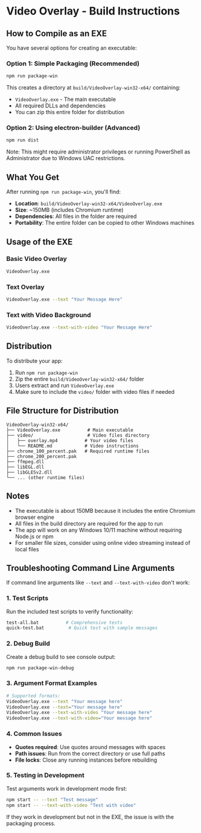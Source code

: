 # Video Overlay - Build Instructions

## How to Compile as an EXE

You have several options for creating an executable:

### Option 1: Simple Packaging (Recommended)
```bash
npm run package-win
```
This creates a directory at `build/VideoOverlay-win32-x64/` containing:
- `VideoOverlay.exe` - The main executable
- All required DLLs and dependencies
- You can zip this entire folder for distribution

### Option 2: Using electron-builder (Advanced)
```bash
npm run dist
```
Note: This might require administrator privileges or running PowerShell as Administrator due to Windows UAC restrictions.

## What You Get

After running `npm run package-win`, you'll find:
- **Location**: `build/VideoOverlay-win32-x64/VideoOverlay.exe`
- **Size**: ~150MB (includes Chromium runtime)
- **Dependencies**: All files in the folder are required
- **Portability**: The entire folder can be copied to other Windows machines

## Usage of the EXE

### Basic Video Overlay
```bash
VideoOverlay.exe
```

### Text Overlay
```bash
VideoOverlay.exe --text "Your Message Here"
```

### Text with Video Background
```bash
VideoOverlay.exe --text-with-video "Your Message Here"
```

## Distribution

To distribute your app:

1. Run `npm run package-win`
2. Zip the entire `build/VideoOverlay-win32-x64/` folder
3. Users extract and run `VideoOverlay.exe`
4. Make sure to include the `video/` folder with video files if needed

## File Structure for Distribution
```
VideoOverlay-win32-x64/
├── VideoOverlay.exe          # Main executable
├── video/                    # Video files directory
│   ├── overlay.mp4          # Your video files
│   └── README.md            # Video instructions
├── chrome_100_percent.pak   # Required runtime files
├── chrome_200_percent.pak
├── ffmpeg.dll
├── libEGL.dll
├── libGLESv2.dll
└── ... (other runtime files)
```

## Notes

- The executable is about 150MB because it includes the entire Chromium browser engine
- All files in the build directory are required for the app to run
- The app will work on any Windows 10/11 machine without requiring Node.js or npm
- For smaller file sizes, consider using online video streaming instead of local files

## Troubleshooting Command Line Arguments

If command line arguments like `--text` and `--text-with-video` don't work:

### 1. Test Scripts
Run the included test scripts to verify functionality:
```bash
test-all.bat          # Comprehensive tests
quick-test.bat         # Quick test with sample messages
```

### 2. Debug Build
Create a debug build to see console output:
```bash
npm run package-win-debug
```

### 3. Argument Format Examples
```bash
# Supported formats:
VideoOverlay.exe --text "Your message here"
VideoOverlay.exe --text="Your message here"
VideoOverlay.exe --text-with-video "Your message here"
VideoOverlay.exe --text-with-video="Your message here"
```

### 4. Common Issues
- **Quotes required**: Use quotes around messages with spaces
- **Path issues**: Run from the correct directory or use full paths
- **File locks**: Close any running instances before rebuilding

### 5. Testing in Development
Test arguments work in development mode first:
```bash
npm start -- --text "Test message"
npm start -- --text-with-video "Test with video"
```

If they work in development but not in the EXE, the issue is with the packaging process.
